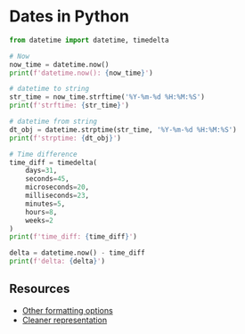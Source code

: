 # Dates in Python

```python
from datetime import datetime, timedelta

# Now
now_time = datetime.now()
print(f'datetime.now(): {now_time}')

# datetime to string
str_time = now_time.strftime('%Y-%m-%d %H:%M:%S')
print(f'strftime: {str_time}')

# datetime from string
dt_obj = datetime.strptime(str_time, '%Y-%m-%d %H:%M:%S')
print(f'strptime: {dt_obj}')

# Time difference
time_diff = timedelta(
    days=31,
    seconds=45,
    microseconds=20,
    milliseconds=23,
    minutes=5,
    hours=8,
    weeks=2
)
print(f'time_diff: {time_diff}')

delta = datetime.now() - time_diff
print(f'delta: {delta}')
```

## Resources

* [Other formatting options](https://docs.python.org/3/library/datetime.html#strftime-strptime-behavior)
* [Cleaner representation](https://www.w3schools.com/python/python_datetime.asp)
